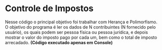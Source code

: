 # Controle de Impostos
Nesse código o principal objetivo foi trabalhar com Herança e Polimorfismo. O objetivo do programa é ler os dados de N contribuintes (N fornecido pelo usuário), os quais podem ser pessoa física ou pessoa jurídica, e depois mostrar o valor do imposto pago por cada um, bem como o total de imposto arrecadado. 
<b>(Código executado apenas  em Console)</b>
